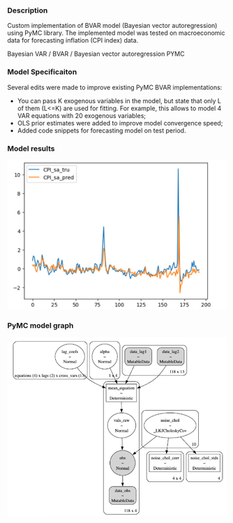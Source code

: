 ### Description

Custom implementation of BVAR model (Bayesian vector autoregression) using PyMC library. The implemented model was tested on macroeconomic data for forecasting inflation (CPI index) data.

Bayesian VAR / BVAR / Bayesian vector autoregression PYMC

### Model Specificaiton

Several edits were made to improve existing PyMC BVAR implementations:
- You can pass K exogenous variables in the model, but state that only L of them (L<=K) are used for fitting. For example, this allows to model 4 VAR equations with 20 exogenous variables;
- OLS prior estimates were added to improve model convergence speed;
- Added code snippets for forecasting model on test period.

### Model results
![alt text](content/cpi_inference.png)


### PyMC model graph
![alt text](content/image.png)

